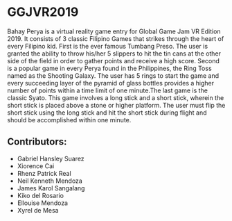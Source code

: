 # GGJVR2019  

Bahay Perya is a virtual reality game entry for Global Game Jam VR Edition 2019. It consists of 3 classic Filipino Games that strikes through the heart of every Filipino kid. First is the ever famous Tumbang Preso. The user is granted the ability to throw his/her 5 slippers to hit the tin cans at the other side of the field in order to gather points and receive a high score. Second is a popular game in every Perya found in the Philippines, the Ring Toss named as the Shooting Galaxy. The user has 5 rings to start the game and every succeeding layer of the pyramid of glass bottles provides a higher number of points within a time limit of one minute.The last game is the classic Syato. This game involves a long stick and a short stick, wherein the short stick is placed above a stone or higher platform. The user must flip the short stick using the long stick and hit the short stick during flight and should be accomplished within one minute.  
  
## Contributors:  
  * Gabriel Hansley Suarez 
  * Xiorence Cai
  * Rhenz Patrick Real
  * Neil Kenneth Mendoza
  * James Karol Sangalang
  * Kiko del Rosario
  * Ellouise Mendoza
  * Xyrel de Mesa
